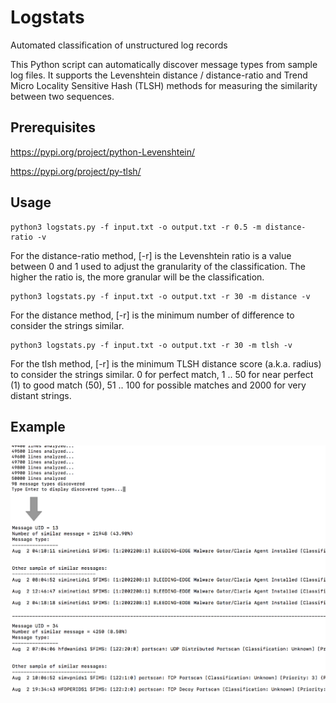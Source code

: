# Logstats
Automated classification of unstructured log records

This Python script can automatically discover message types from sample log files. It supports the Levenshtein distance / distance-ratio and Trend Micro Locality Sensitive Hash (TLSH) methods for measuring the similarity between two sequences.

## Prerequisites
https://pypi.org/project/python-Levenshtein/

https://pypi.org/project/py-tlsh/

## Usage

```
python3 logstats.py -f input.txt -o output.txt -r 0.5 -m distance-ratio -v
```
For the distance-ratio method, [-r] is the Levenshtein ratio is a value between 0 and 1 used to adjust the granularity of the classification. The higher the ratio is, the more granular will be the classification.

```
python3 logstats.py -f input.txt -o output.txt -r 30 -m distance -v
```
For the distance method, [-r] is the minimum number of difference to consider the strings similar.

```
python3 logstats.py -f input.txt -o output.txt -r 30 -m tlsh -v
```
For the tlsh method, [-r] is the minimum TLSH distance score (a.k.a. radius) to consider the strings similar.
0 for perfect match, 1 .. 50 for near perfect (1) to good match (50), 51 .. 100	for possible matches and 2000 for very distant strings.


## Example
![Sample output](./logstats_sample.png)
